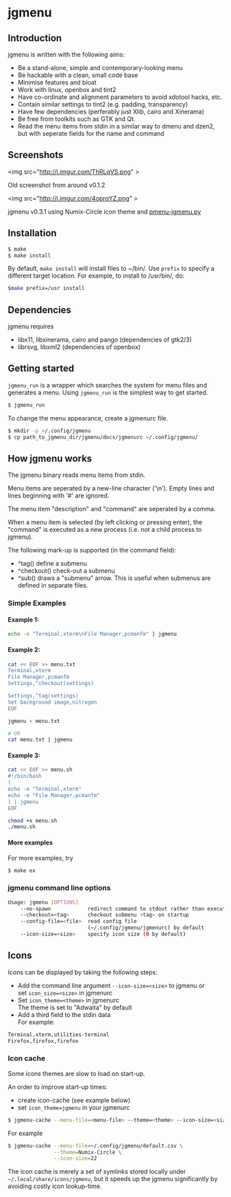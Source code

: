 jgmenu
======

Introduction
------------

jgmenu is written with the following aims:

  - Be a stand-alone, simple and contemporary-looking menu
  - Be hackable with a clean, small code base
  - Minimise features and bloat
  - Work with linux, openbox and tint2
  - Have co-ordinate and alignment parameters to avoid xdotool hacks, etc.
  - Contain similar settings to tint2 (e.g. padding, transparency)
  - Have few dependencies (perferably just Xlib, cairo and Xinerama)
  - Be free from toolkits such as GTK and Qt.
  - Read the menu items from stdin in a similar way to dmenu and dzen2, but
    with seperate fields for the name and command

Screenshots
-----------

<img src="http://i.imgur.com/ThRLqVS.png" \>

Old screenshot from around v0.1.2

<img src="http://i.imgur.com/4oprqYZ.png" \>

jgmenu v0.3.1 using Numix-Circle icon theme and
[pmenu-jgmenu.py](https://gitlab.com/o9000/pmenu/blob/master/pmenu-jgmenu.py)

Installation
------------

```bash
$ make
$ make install
```

By default, `make install` will install files to ~/bin/. Use `prefix` to 
specify a different target location. For example, to install to /usr/bin/, do:

```bash
$make prefix=/usr install
```

Dependencies
------------

jgmenu requires

  - libx11, libxinerama, cairo and pango (dependencies of gtk2/3)
  - librsvg, libxml2 (dependencies of openbox)

Getting started
---------------

`jgmenu_run` is a wrapper which searches the system for menu files and 
generates a menu. Using `jgmenu_run` is the simplest way to get started.

```bash
$ jgmenu_run
```

To change the menu appearance, create a jgmenurc file.

```bash
$ mkdir -p ~/.config/jgmenu
$ cp path_to_jgmenu_dir/jgmenu/docs/jgmenurc ~/.config/jgmenu/
```

How jgmenu works
----------------
The jgmenu binary reads menu items from stdin.

Menu items are seperated by a new-line character ('\n'). 
Empty lines and lines beginning with '#' are ignored.

The menu item "description" and "command" are seperated by a comma.

When a menu item is selected (by left clicking or pressing enter), the 
"command" is executed as a new process (i.e. not a child process to jgmenu).

The following mark-up is supported (in the command field):

  - ^tag() define a submenu
  - ^checkout() check-out a submenu
  - ^sub() draws a "submenu" arrow. This is useful when submenus are defined 
    in separate files.

### Simple Examples

#### Example 1:

```bash
echo -e "Terminal,xterm\nFile Manager,pcmanfm" | jgmenu
```

#### Example 2:

```bash
cat << EOF >> menu.txt
Terminal,xterm
File Manager,pcmanfm
Settings,^checkout(settings)

Settings,^tag(settings)
Set background image,nitrogen
EOF

jgmenu < menu.txt

# OR
cat menu.txt | jgmenu
```

#### Example 3:

```bash
cat << EOF >> menu.sh
#!/bin/bash
(
echo -e "Terminal,xterm"
echo -e "File Manager,pcmanfm"
) | jgmenu
EOF

chmod +x menu.sh
./menu.sh
```

#### More examples

For more examples, try

```bash
$ make ex
```

### jgmenu command line options

```bash
Usage: jgmenu [OPTIONS]
    --no-spawn            redirect command to stdout rather than executing it
    --checkout=<tag>      checkout submenu <tag> on startup
    --config-file=<file>  read config file
                          (~/.config/jgmenu/jgmenurc) by default
    --icon-size=<size>    specify icon size (0 by default)
```

Icons
-----

Icons can be displayed by taking the following steps:

  - Add the command line argument `--icon-size=<size>` to jgmenu or  
    set `icon_size=<size>` in jgmenurc
  - Set `icon_theme=<theme>` in jgmenurc  
    The theme is set to "Adwaita" by default
  - Add a third field to the stdin data  
    For example:

```bash
Terminal,xterm,utilities-terminal
Firefox,firefox,firefox
```

### Icon cache

Some icons themes are slow to load on start-up.

An order to improve start-up times:

  - create icon-cache (see example below)
  - set `icon_theme=jgmenu` in your jgmenurc

```bash
$ jgmenu-cache --menu-file=<menu-file> --theme=<theme> --icon-size=<size>
```

For example

```bash
$ jgmenu-cache --menu-file=~/.config/jgmenu/default.csv \
               --theme=Numix-Circle \
               --icon-size=22
```

The icon cache is merely a set of symlinks stored locally under
`~/.local/share/icons/jgmenu`, but it speeds up the jgmenu significantly by
avoiding costly icon lookup-time.




